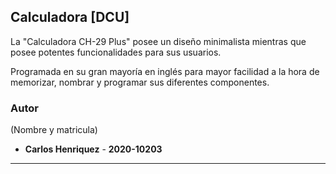 ## Calculadora [DCU]

La "Calculadora CH-29 Plus" posee un diseño minimalista mientras que posee potentes funcionalidades para sus usuarios.

Programada en su gran mayoría en inglés para mayor facilidad a la hora de memorizar, nombrar y programar sus diferentes componentes.

### Autor 
(Nombre y matricula)

* **Carlos Henriquez** - **2020-10203**

<hr>
